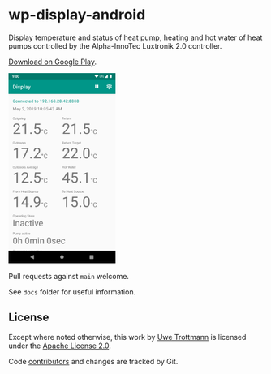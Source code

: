 # wp-display-android
Display temperature and status of heat pump, heating and hot water of heat pumps controlled
by the Alpha-InnoTec Luxtronik 2.0 controller.

[Download on Google Play](https://play.google.com/store/apps/details?id=com.uwetrottmann.wpdisplay).

<img src="screenshots/phone.png" height="375"/>

Pull requests against `main` welcome.

See `docs` folder for useful information.

## License

Except where noted otherwise, this work by [Uwe Trottmann](https://uwetrottmann.com) is licensed under the [Apache License 2.0](LICENSE.txt).

Code [contributors](https://github.com/UweTrottmann/wp-display-android/graphs/contributors) and changes are tracked by Git.
